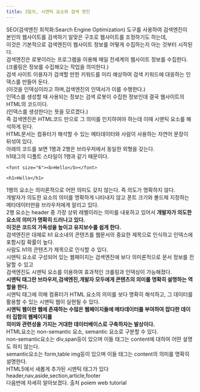 ```yaml
---
title: 3일차, 시맨틱 요소와 검색 엔진
---
```


SEO(검색엔진 최적화:Search Engine Optimization) 도구를 사용하여 검색엔진이 <br>
본인의 웹사이트를 검색하기 알맞은 구조로 웹사이트를 조정하기도 하는데, <br>
이것은 기본적으로 검색엔진이 웹사이트 정보를 어떻게 수집하는지 아는 것부터 시작된다.<br>
검색엔진은 로봇이라는 프로그램을 이용해 매일 전세계의 웹사이트 정보를 수집한다.<br>
(크롤링은 정보를 수집해오는 작업을 의미한다.)<br>
검색 사이트 이용자가 검색할 만한 키워드를 미리 예상하여 검색 키워드에 대응하는 인덱스를 만들어 둔다.<br>
(이것을 인덱싱이라고 하며,검색엔진의 인덱서가 이를 수행한다.)<br>
인덱스를 생성할 때 사용되는 정보는 검색 로봇이 수집한 정보인데 결국 웹사이트의 HTML의 코드이다.<br>
(인덱스를 생성한다는 뜻을 모르겠다.)<br>
즉 검색엔진은 HTML코드 만으로 그 의미를 인지하여야 하는데 이때 시맨틱 요소를 해석하게 된다.<br>
HTML문서는 컴퓨터가 해석할 수 있는 메타데이터와 사람이 사용하는 자연어 문장이 뒤섞여 있다.<br>
아래의 코드를 보면 1행과 2행은 브라우저에서 동일한 외형을 갖는다. <br>
h1태그의 디폴트 스타일이 1행과 같기 때문이다. 
```
<font size="6"><b>Hello</b></font>

<h1>Hello</h1>
```
1행의 요소는 의미론적으로 어떤 의미도 갖지 않는다. 즉 의도가 명확하지 않다. <br>
개발자가 의도한 요소의 의미를 명확하게 나타내지 않고 폰트 크기와 볼드체 지정하는 메타데이터만을 브라우저에게 알리고 있다. <br>
2행 요소는 header 중 가장 상위 레벨이라는 의미를 내포하고 있어서 <b>개발자가 의도한 요소의 의미가 명확히 드러나고 있다. <br>
이것은 코드의 가독성을 높이고 유지보수를 쉽게 한다.</b> <br>
검색엔진은 대체로 h1 요소내의 콘텐츠를 웹문서의 중요한 제목으로 인식하고 인덱스에 포함시킬 확률이 높다. <br>
사람도 h1의 콘텐츠가 제목으로 인식할 수 있다. <br> 
시맨틱 요소로 구성되어 있는 웹페이지는 검색엔진에 보다 의미론적으로 문서 정보를 전달할 수 있고 <br>
검색엔진도 시맨틱 요소를 이용하여 효과적인 크롤링과 인덱싱이 가능해졌다.<br>
<b>시맨틱 태그란 브라우저,검색엔진,개발자 모두에게 콘텐츠의 의미를 명확히 설명하는 역할을 한다.</b><br>
시맨틱 태그에 의해 컴퓨터가 HTML 요소의 의미를 보다 명확히 해석하고, 그 데이터를 활용할 수 있는 시맨틱 웹이 실현될 수 있다.<br>
<b> 시맨틱 웹이란 웹에 존재하는 수많은 웹페이지들에 메타데이터를 부여하여 잡다한 데이터 집합의 웹페이지를 <br>
의미와 관련성을 가지는 거대한 데이터베이스로 구축하자는 발상이다.</b><br>
HTML요소는 non-semantic 요소, semantic 요소로 구분할 수 있다.<br>
non-semantic요소는 div,span등이 있으며 이들 태그는 content에 대하여 어떤 설명도 하지 않는다.<br>
semantic요소는 form,table img등이 있으며 이들 태그는 content의 의미를 명확히 설명한다. <br>
HTML5에서 새롭게 추가된 시맨틱 태그가 있다 <br>
header,nav,aside,section,article,footer <br>
다음번에 자세히 알아보겠다.
출처 poiem web tutorial

